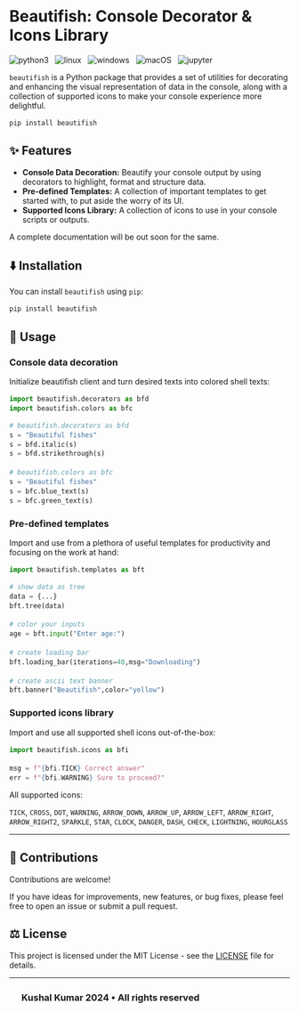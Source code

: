 # Beautifish: Console Decorator & Icons Library

<img style="width:24px" title="python3" src="https://user-images.githubusercontent.com/25181517/183423507-c056a6f9-1ba8-4312-a350-19bcbc5a8697.png"/> &nbsp;
<img style="width:24px" title="linux" src="https://github.com/marwin1991/profile-technology-icons/assets/76662862/2481dc48-be6b-4ebb-9e8c-3b957efe69fa"/> &nbsp;
<img style="width:24px" title="windows" src="https://user-images.githubusercontent.com/25181517/186884150-05e9ff6d-340e-4802-9533-2c3f02363ee3.png"/> &nbsp;
<img style="width:24px" title="macOS" src="https://user-images.githubusercontent.com/25181517/186884152-ae609cca-8cf1-4175-8d60-1ce1fa078ca2.png"/> &nbsp;
<img style="width:24px" title="jupyter" src="https://user-images.githubusercontent.com/25181517/183914128-3fc88b4a-4ac1-40e6-9443-9a30182379b7.png"/> &nbsp;

`beautifish` is a Python package that provides a set of utilities for decorating and enhancing the visual representation of data in the console, along with a collection of supported icons to make your console experience more delightful.

```bash
pip install beautifish
```

## :sparkles: Features

- **Console Data Decoration:** Beautify your console output by using decorators to highlight, format and structure data.
- **Pre-defined Templates:** A collection of important templates to get started with, to put aside the worry of its UI.
- **Supported Icons Library:** A collection of icons to use in your console scripts or outputs.

A complete documentation will be out soon for the same.

## :arrow_down: Installation

You can install `beautifish` using `pip`:

```bash
pip install beautifish
```


## :sunflower: Usage

### Console data decoration

Initialize beautifish client and turn desired texts into colored shell texts:

```python
import beautifish.decorators as bfd
import beautifish.colors as bfc
```

```python
# beautifish.decorators as bfd
s = "Beautiful fishes"
s = bfd.italic(s)
s = bfd.strikethrough(s)

# beautifish.colors as bfc
s = "Beautiful fishes"
s = bfc.blue_text(s)     
s = bfc.green_text(s)
```

### Pre-defined templates

Import and use from a plethora of useful templates for productivity and focusing on the work at hand:

```python
import beautifish.templates as bft
```

```python
# show data as tree
data = {...}  
bft.tree(data)

# color your inputs  
age = bft.input("Enter age:")

# create loading bar
bft.loading_bar(iterations=40,msg="Downloading")

# create ascii text banner
bft.banner("Beautifish",color="yellow")
```

### Supported icons library

Import and use all supported shell icons out-of-the-box:

```python
import beautifish.icons as bfi

msg = f"{bfi.TICK} Correct answer"
err = f"{bfi.WARNING} Sure to proceed?"
```

All supported icons:

`TICK`, `CROSS`, `DOT`, `WARNING`, `ARROW_DOWN`, `ARROW_UP`, `ARROW_LEFT`, `ARROW_RIGHT`, `ARROW_RIGHT2`, `SPARKLE`, `STAR`, `CLOCK`, `DANGER`,  `DASH`, `CHECK`, `LIGHTNING`, `HOURGLASS`  


<hr>


## :handshake: Contributions

Contributions are welcome! 

If you have ideas for improvements, new features, or bug fixes, please feel free to open an issue or submit a pull request.


## ⚖️ License

This project is licensed under the MIT License - see the <a href=''>LICENSE</a> file for details.

<hr>

<h3><img title="Kushal-Kumar" width="18" src="https://raw.githubusercontent.com/bcd-kushal/bcd-kushal/main/assets/icons/dark/filled/kushalkumar_bg_dark.png"/>&nbsp;Kushal Kumar 2024 • All rights reserved </h3>
